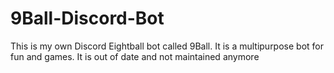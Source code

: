 # 9Ball-Discord-Bot
This is my own Discord Eightball bot called 9Ball. It is a multipurpose bot for fun and games. It is out of date and not maintained anymore
